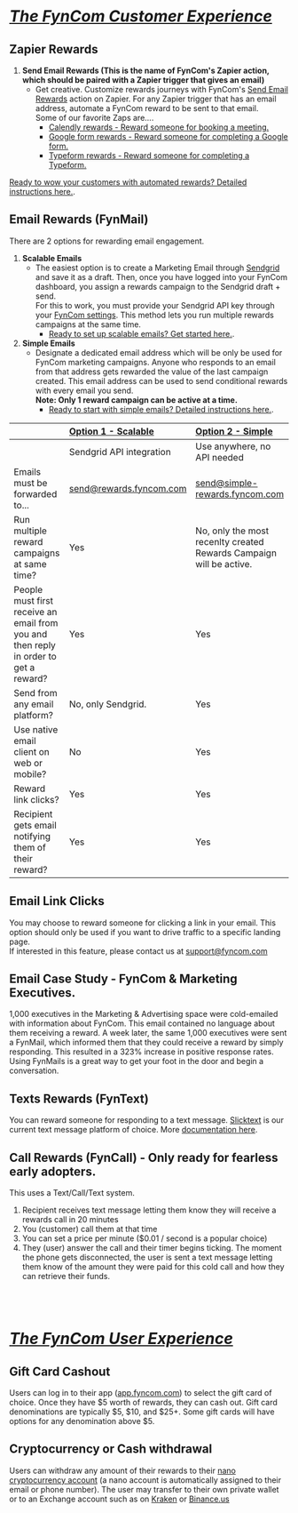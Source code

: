 # <u>_The FynCom Customer Experience_</u>

## Zapier Rewards

1. **Send Email Rewards (This is the name of FynCom's Zapier action, which should be paired with a Zapier trigger that gives an email)**
   * Get creative. Customize rewards journeys with FynCom's [Send Email Rewards](https://zapier.com/apps/fyncom/integrations) action on Zapier. For any Zapier trigger that has an email address, automate a FynCom reward to be sent to that email. <br>
   Some of our favorite Zaps are.... 
        * [Calendly rewards - Reward someone for booking a meeting.](https://zapier.com/shared/d3b8c380ec3e92855d6160075e243e4fc0cab081)
        * [Google form rewards - Reward someone for completing a Google form.](https://zapier.com/shared/6ec3d6005364fc5735a80342fbc878376556d22f)
        * [Typeform rewards - Reward someone for completing a Typeform.](https://zapier.com/shared/5605b1ceffcf3fe14d5cdd91717847590d849841)

[Ready to wow your customers with automated rewards? Detailed instructions here.](https://www.fyncom.com/zapier-rewards).


## Email Rewards (FynMail)

There are 2 options for rewarding email engagement.

1. **Scalable Emails**
   * The easiest option is to create a Marketing Email through [Sendgrid](https://sendgrid.com/) and save it as a draft. Then, once you have logged into your FynCom dashboard, you assign a rewards campaign to the Sendgrid draft + send. <br>
    For this to work, you must provide your Sendgrid API key through your [FynCom settings](https://dashboard.fyncom.com/settings). This method lets you run multiple rewards campaigns at the same time. 
     * [Ready to set up scalable emails? Get started here.](https://www.fyncom.com/email-forwarding-setup-for-instant-rewards-delivery).
2. **Simple Emails**
   * Designate a dedicated email address which will be only be used for FynCom marketing campaigns. Anyone who responds to an email from that address gets 
    rewarded the value of the last campaign created. This email address can be used to send conditional rewards with every email you send. <br>
**Note: Only 1 reward campaign can be active at a time.**
     * [Ready to start with simple emails? Detailed instructions here.](https://www.fyncom.com/simple-email-rewards-setup).

|                                                                                      | [Option 1 - Scalable](https://www.fyncom.com/email-forwarding-setup-for-instant-rewards-delivery)  | [Option 2 - Simple](https://www.fyncom.com/simple-email-rewards-setup)                                               |
|:-------------------------------------------------------------------------------------|:-------------------------|:--------------------------------------------------------------------|
|                                                                                      | Sendgrid API integration | Use anywhere, no API needed                                         |
| Emails must be forwarded to...                                                       | send@rewards.fyncom.com  | send@simple-rewards.fyncom.com                                      |
| Run multiple reward campaigns at same time?                                          | Yes                      | No, only the most recenlty created Rewards Campaign will be active. |
| People must first receive an email from you and then reply in order to get a reward? | Yes                      | Yes                                                                 |
| Send from any email platform?                                                        | No, only Sendgrid.       | Yes                                                                 |
| Use native email client on web or mobile?                                            | No                       | Yes                                                                 |
| Reward link clicks?                                                                  | Yes                      | Yes                                                                 |
| Recipient gets email notifying them of their reward?                                 | Yes                      | Yes                                                                 |


## Email Link Clicks

You may choose to reward someone for clicking a link in your email. This option should only be used if you want to drive traffic to a specific landing page. <br>
If interested in this feature, please contact us at support@fyncom.com

## Email Case Study - FynCom &amp; Marketing Executives.

1,000 executives in the Marketing &amp; Advertising space were cold-emailed with information about FynCom. This email contained no language about them 
receiving a reward. A week later, the same 1,000 executives were sent a FynMail, which informed them that they could receive a reward by simply responding. 
This resulted in a 323% increase in positive response rates. Using FynMails is a great way to get your foot in the door and begin a conversation.

## Texts Rewards (FynText)

You can reward someone for responding to a text message. [Slicktext](https://www.slicktext.com/) is our current text message platform of choice. 
More [documentation here](https://docs.google.com/document/d/1g6aD-PduabC7FffhTBFVFvFJe6detAaC3X18RikApj4/edit?usp=sharing).

## Call Rewards (FynCall) - Only ready for fearless early adopters.

This uses a Text/Call/Text system.

1. Recipient receives text message letting them know they will receive a rewards call in 20 minutes
2. You (customer) call them at that time
3. You can set a price per minute ($0.01 / second is a popular choice)
4. They (user) answer the call and their timer begins ticking. The moment the phone gets disconnected, the user is sent a text message letting them know of 
the amount they were paid for this cold call and how they can retrieve their funds.

<br><br>

# <u>_The FynCom User Experience_</u>

## Gift Card Cashout

Users can log in to their app ([app.fyncom.com](https://app.fyncom.com/)) to select the gift card of choice. Once they have $5 worth of rewards, 
they can cash out. Gift card denominations are typically $5, $10, and $25+. Some gift cards will have options for any denomination above $5.

## Cryptocurrency or Cash withdrawal

Users can withdraw any amount of their rewards to their [nano cryptocurrency account](https://nano.org/) (a nano account is automatically assigned to
their email or phone number). The user may transfer to their own private wallet or to an Exchange account such as on [Kraken](https://www.kraken.com/) or [Binance.us](https://www.binance.us/en/home)
